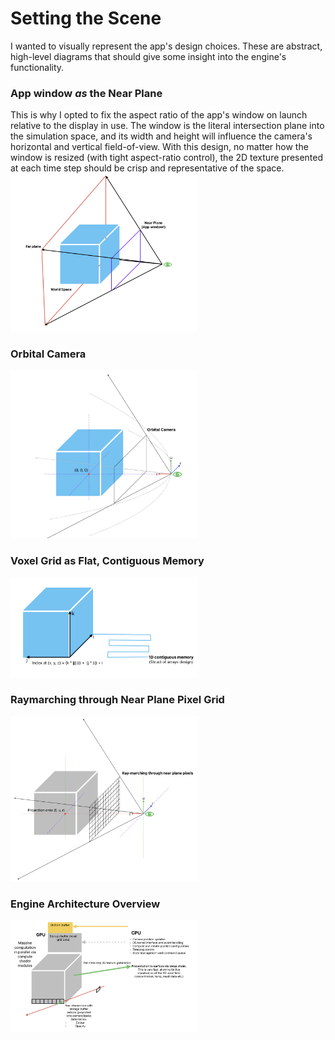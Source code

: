 # Setting the Scene  
I wanted to visually represent the app's design choices. These are abstract, high-level diagrams that should give some insight into the engine's functionality.  

### App window *as* the Near Plane  
This is why I opted to fix the aspect ratio of the app's window on launch relative to the display in use. The window is the literal intersection plane into the simulation space, and its width and height will influence the camera's horizontal and vertical field-of-view. With this design, no matter how the window is resized (with tight aspect-ratio control), the 2D texture presented at each time step should be crisp and representative of the space.  
<img src="../../assets/Fig_1.png" alt="Window as near plane" width="300">

### Orbital Camera  
<img src="../../assets/Fig_2.png" alt="Orbital Camera" width="300">

### Voxel Grid as Flat, Contiguous Memory
<img src="../../assets/Fig_3.png" alt="Voxel Grid as Flat, Contiguous Memory" width="300">

### Raymarching through Near Plane Pixel Grid
<img src="../../assets/Fig_4.png" alt="Raymarching through Near Plane Pixel Grid" width="300">

### Engine Architecture Overview
<img src="../../assets/Fig_5.png" alt="Engine Architecture Overview" width="300">